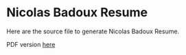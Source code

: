 # Nicolas Badoux Resume

Here are the source file to generate Nicolas Badoux Resume.

PDF version [here](https://latexonline.cc/compile?git=https%3A%2F%2Fgithub.com%2Fvwvw%2Fresume&target=resume.tex&command=pdflatex&trackId=1541370180834) 
